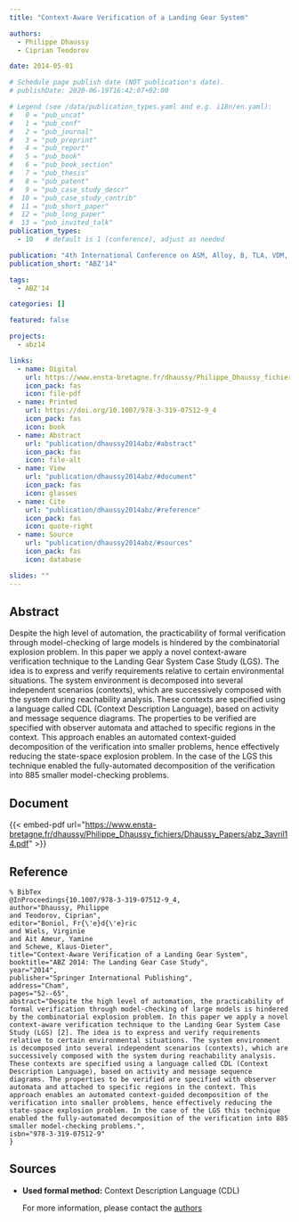 ```yaml
---
title: "Context-Aware Verification of a Landing Gear System"

authors:
  - Philippe Dhaussy
  - Ciprian Teodorov

date: 2014-05-01

# Schedule page publish date (NOT publication's date).
# publishDate: 2020-06-19T16:42:07+02:00

# Legend (see /data/publication_types.yaml and e.g. i18n/en.yaml): 
#   0 = "pub_uncat"
#   1 = "pub_conf"
#   2 = "pub_journal"
#   3 = "pub_preprint"
#   4 = "pub_report"
#   5 = "pub_book"
#   6 = "pub_book_section"
#   7 = "pub_thesis"
#   8 = "pub_patent"
#   9 = "pub_case_study_descr"
#  10 = "pub_case_study_contrib"
#  11 = "pub_short_paper"
#  12 = "pub_long_paper"
#  13 = "pub_invited_talk"
publication_types:
  - 10   # default is 1 (conference), adjust as needed

publication: "4th International Conference on ASM, Alloy, B, TLA, VDM, and Z (ABZ'14)"
publication_short: "ABZ'14"

tags:
  - ABZ'14

categories: []

featured: false

projects:
  - abz14

links:
  - name: Digital
    url: https://www.ensta-bretagne.fr/dhaussy/Philippe_Dhaussy_fichiers/Dhaussy_Papers/abz_3avril14.pdf
    icon_pack: fas
    icon: file-pdf
  - name: Printed
    url: https://doi.org/10.1007/978-3-319-07512-9_4
    icon_pack: fas
    icon: book
  - name: Abstract
    url: "publication/dhaussy2014abz/#abstract"
    icon_pack: fas
    icon: file-alt
  - name: View
    url: "publication/dhaussy2014abz/#document"
    icon_pack: fas
    icon: glasses
  - name: Cite
    url: "publication/dhaussy2014abz/#reference"
    icon_pack: fas
    icon: quote-right
  - name: Source
    url: "publication/dhaussy2014abz/#sources"
    icon_pack: fas
    icon: database

slides: ""
---
```


## Abstract

Despite the high level of automation, the practicability of formal verification through model-checking of large models is hindered by the combinatorial explosion problem. In this paper we apply a novel context-aware verification technique to the Landing Gear System Case Study (LGS). The idea is to express and verify requirements relative to certain environmental situations. The system environment is decomposed into several independent scenarios (contexts), which are successively composed with the system during reachability analysis. These contexts are specified using a language called CDL (Context Description Language), based on activity and message sequence diagrams. The properties to be verified are specified with observer automata and attached to specific regions in the context. This approach enables an automated context-guided decomposition of the verification into smaller problems, hence effectively reducing the state-space explosion problem. In the case of the LGS this technique enabled the fully-automated decomposition of the verification into 885 smaller model-checking problems.

## Document

{{< embed-pdf url="https://www.ensta-bretagne.fr/dhaussy/Philippe_Dhaussy_fichiers/Dhaussy_Papers/abz_3avril14.pdf" >}}

## Reference

```
% BibTex
@InProceedings{10.1007/978-3-319-07512-9_4,
author="Dhaussy, Philippe
and Teodorov, Ciprian",
editor="Boniol, Fr{\'e}d{\'e}ric
and Wiels, Virginie
and Ait Ameur, Yamine
and Schewe, Klaus-Dieter",
title="Context-Aware Verification of a Landing Gear System",
booktitle="ABZ 2014: The Landing Gear Case Study",
year="2014",
publisher="Springer International Publishing",
address="Cham",
pages="52--65",
abstract="Despite the high level of automation, the practicability of formal verification through model-checking of large models is hindered by the combinatorial explosion problem. In this paper we apply a novel context-aware verification technique to the Landing Gear System Case Study (LGS) [2]. The idea is to express and verify requirements relative to certain environmental situations. The system environment is decomposed into several independent scenarios (contexts), which are successively composed with the system during reachability analysis. These contexts are specified using a language called CDL (Context Description Language), based on activity and message sequence diagrams. The properties to be verified are specified with observer automata and attached to specific regions in the context. This approach enables an automated context-guided decomposition of the verification into smaller problems, hence effectively reducing the state-space explosion problem. In the case of the LGS this technique enabled the fully-automated decomposition of the verification into 885 smaller model-checking problems.",
isbn="978-3-319-07512-9"
}
```

## Sources

- **Used formal method:**
  Context Description Language (CDL)

  For more information, please contact the <a href ="mailto:philippe.dhaussy@ensta-bretagne.fr;ciprian.teodorov@ensta-bretagne.fr">authors</a>
